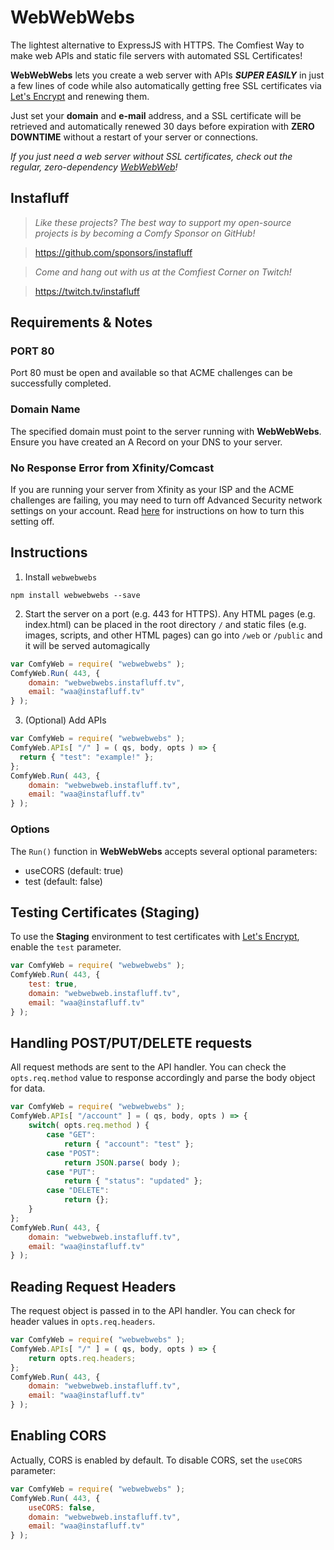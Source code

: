 # WebWebWebs
The lightest alternative to ExpressJS with HTTPS. The Comfiest Way to make web APIs and static file servers with automated SSL Certificates!

**WebWebWebs** lets you create a web server with APIs ***SUPER EASILY*** in just a few lines of code while also automatically getting free SSL certificates via [Let's Encrypt](https://www.letsencrypt.org) and renewing them.

Just set your **domain** and **e-mail** address, and a SSL certificate will be retrieved and automatically renewed 30 days before expiration with **ZERO DOWNTIME** without a restart of your server or connections.

*If you just need a web server without SSL certificates, check out the regular, zero-dependency [WebWebWeb](https://www.github.com/instafluff/WebWebWeb)!*

## Instafluff ##
> *Like these projects? The best way to support my open-source projects is by becoming a Comfy Sponsor on GitHub!*

> https://github.com/sponsors/instafluff

> *Come and hang out with us at the Comfiest Corner on Twitch!*

> https://twitch.tv/instafluff

## Requirements & Notes ##

### PORT 80 ###
Port 80 must be open and available so that ACME challenges can be successfully completed.

### Domain Name ###
The specified domain must point to the server running with **WebWebWebs**. Ensure you have created an A Record on your DNS to your server.

### No Response Error from Xfinity/Comcast ###
If you are running your server from Xfinity as your ISP and the ACME challenges are failing, you may need to turn off Advanced Security network settings on your account. Read [here](https://www.xfinity.com/support/articles/using-xfinity-xfi-advanced-security) for instructions on how to turn this setting off.

## Instructions ##

1. Install `webwebwebs`
```
npm install webwebwebs --save
```

2. Start the server on a port (e.g. 443 for HTTPS). Any HTML pages (e.g. index.html) can be placed in the root directory `/` and static files (e.g. images, scripts, and other HTML pages) can go into `/web` or `/public` and it will be served automagically
```javascript
var ComfyWeb = require( "webwebwebs" );
ComfyWeb.Run( 443, {
    domain: "webwebwebs.instafluff.tv",
    email: "waa@instafluff.tv"
} );
```

3. (Optional) Add APIs
```javascript
var ComfyWeb = require( "webwebwebs" );
ComfyWeb.APIs[ "/" ] = ( qs, body, opts ) => {
  return { "test": "example!" };
};
ComfyWeb.Run( 443, {
    domain: "webwebweb.instafluff.tv",
    email: "waa@instafluff.tv"
} );
```

### Options ###

The `Run()` function in **WebWebWebs** accepts several optional parameters:
- useCORS (default: true)
- test (default: false)

## Testing Certificates (Staging) ##
To use the **Staging** environment to test certificates with [Let's Encrypt](https://www.letsencrypt.org), enable the `test` parameter.
```javascript
var ComfyWeb = require( "webwebwebs" );
ComfyWeb.Run( 443, {
    test: true,
    domain: "webwebweb.instafluff.tv",
    email: "waa@instafluff.tv"
} );
```

## Handling POST/PUT/DELETE requests ##
All request methods are sent to the API handler. You can check the `opts.req.method` value to response accordingly and parse the body object for data.
```javascript
var ComfyWeb = require( "webwebwebs" );
ComfyWeb.APIs[ "/account" ] = ( qs, body, opts ) => {
    switch( opts.req.method ) {
        case "GET":
            return { "account": "test" };
        case "POST":
            return JSON.parse( body );
        case "PUT":
            return { "status": "updated" };
        case "DELETE":
            return {};
    }
};
ComfyWeb.Run( 443, {
    domain: "webwebweb.instafluff.tv",
    email: "waa@instafluff.tv"
} );
```

## Reading Request Headers ##
The request object is passed in to the API handler. You can check for header values in `opts.req.headers`.
```javascript
var ComfyWeb = require( "webwebwebs" );
ComfyWeb.APIs[ "/" ] = ( qs, body, opts ) => {
    return opts.req.headers;
};
ComfyWeb.Run( 443, {
    domain: "webwebweb.instafluff.tv",
    email: "waa@instafluff.tv"
} );
```

## Enabling CORS ##
Actually, CORS is enabled by default. To disable CORS, set the `useCORS` parameter:
```javascript
var ComfyWeb = require( "webwebwebs" );
ComfyWeb.Run( 443, {
    useCORS: false,
    domain: "webwebweb.instafluff.tv",
    email: "waa@instafluff.tv"
} );
```
